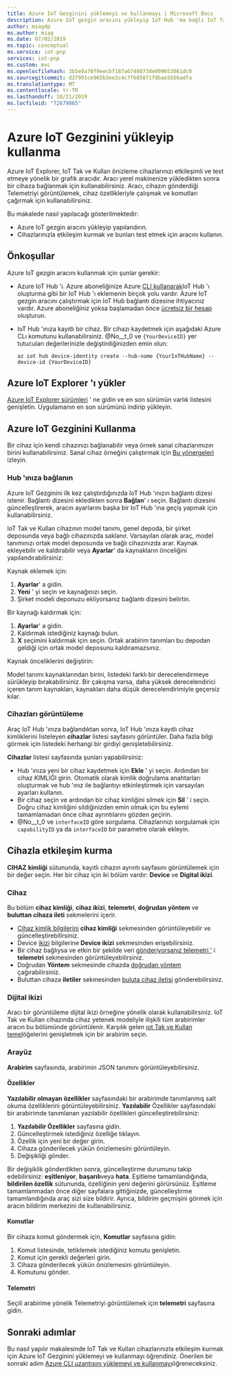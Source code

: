 ```yaml
---
title: Azure IoT Gezginini yüklemeyi ve kullanmayı | Microsoft Docs
description: Azure IoT gezgin aracını yükleyip IoT Hub 'ma bağlı IoT Tak ve Kullan önizleme cihazlarıyla etkileşim kurmak için bu aracı kullanın.
author: miagdp
ms.author: miag
ms.date: 07/02/2019
ms.topic: conceptual
ms.service: iot-pnp
services: iot-pnp
ms.custom: mvc
ms.openlocfilehash: 3b5e9a70f9eecbf187a6748073de009653061dc0
ms.sourcegitcommit: d37991ce965b3ee3c4c7f685871f8bae5b56adfa
ms.translationtype: MT
ms.contentlocale: tr-TR
ms.lasthandoff: 10/21/2019
ms.locfileid: "72679865"
---
```

# <a name="install-and-use-azure-iot-explorer"></a>Azure IoT Gezginini yükleyip kullanma

Azure IoT Explorer, IoT Tak ve Kullan önizleme cihazlarınızı etkileşimli ve test etmeye yönelik bir grafik aracıdır. Aracı yerel makinenize yükledikten sonra bir cihaza bağlanmak için kullanabilirsiniz. Aracı, cihazın gönderdiği Telemetriyi görüntülemek, cihaz özellikleriyle çalışmak ve komutları çağırmak için kullanabilirsiniz.

Bu makalede nasıl yapılacağı gösterilmektedir:

- Azure IoT gezgin aracını yükleyip yapılandırın.
- Cihazlarınızla etkileşim kurmak ve bunları test etmek için aracını kullanın.

## <a name="prerequisites"></a>Önkoşullar

Azure IoT gezgin aracını kullanmak için şunlar gerekir:

- Azure IoT Hub 'ı. Azure aboneliğinize Azure [CLI kullanarak](../iot-hub/iot-hub-create-using-cli.md)IoT Hub 'ı oluşturma gibi bir IoT Hub 'ı eklemenin birçok yolu vardır. Azure IoT gezgin aracını çalıştırmak için IoT Hub bağlantı dizesine ihtiyacınız vardır. Azure aboneliğiniz yoksa başlamadan önce [ücretsiz bir hesap](https://azure.microsoft.com/free/?WT.mc_id=A261C142F) oluşturun.
- IoT Hub 'ınıza kayıtlı bir cihaz. Bir cihazı kaydetmek için aşağıdaki Azure CLı komutunu kullanabilirsiniz. @No__t_0 ve `{YourDeviceID}` yer tutucuları değerlerinizle değiştirdiğinizden emin olun:

    ```azurecli-interactive
    az iot hub device-identity create --hub-name {YourIoTHubName} --device-id {YourDeviceID}
    ```

## <a name="install-azure-iot-explorer"></a>Azure IoT Explorer 'ı yükler

[Azure IoT Explorer sürümleri](https://github.com/Azure/azure-iot-explorer/releases) ' ne gidin ve en son sürümün varlık listesini genişletin. Uygulamanın en son sürümünü indirip yükleyin.

## <a name="use-azure-iot-explorer"></a>Azure IoT Gezginini Kullanma

Bir cihaz için kendi cihazınızı bağlanabilir veya örnek sanal cihazlarımızın birini kullanabilirsiniz. Sanal cihaz örneğini çalıştırmak için [Bu yönergeleri](https://github.com/Azure/azure-iot-sdk-c/tree/public-preview/iothub_client/samples) izleyin.

### <a name="connect-to-your-hub"></a>Hub 'ınıza bağlanın

Azure IoT Gezginini ilk kez çalıştırdığınızda IoT Hub 'ınızın bağlantı dizesi istenir. Bağlantı dizesini ekledikten sonra **Bağlan**' ı seçin. Bağlantı dizesini güncelleştirerek, aracın ayarlarını başka bir IoT Hub 'ına geçiş yapmak için kullanabilirsiniz.

IoT Tak ve Kullan cihazının model tanımı, genel depoda, bir şirket deposunda veya bağlı cihazınızda saklanır. Varsayılan olarak araç, model tanımınızı ortak model deposunda ve bağlı cihazınızda arar. Kaynak ekleyebilir ve kaldırabilir veya **Ayarlar**' da kaynakların önceliğini yapılandırabilirsiniz:

Kaynak eklemek için:

1. **Ayarlar**' a gidin.
1. **Yeni** ' yi seçin ve kaynağınızı seçin.
1. Şirket modeli deponuzu ekliyorsanız bağlantı dizesini belirtin.

Bir kaynağı kaldırmak için:

1. **Ayarlar**' a gidin.
1. Kaldırmak istediğiniz kaynağı bulun.
1. **X** seçimini kaldırmak için seçin. Ortak arabirim tanımları bu depodan geldiği için ortak model deposunu kaldıramazsınız.

Kaynak önceliklerini değiştirin:

Model tanımı kaynaklarından birini, listedeki farklı bir derecelendirmeye sürükleyip bırakabilirsiniz. Bir çakışma varsa, daha yüksek derecelendirici içeren tanım kaynakları, kaynakları daha düşük derecelendirimiyle geçersiz kılar.

### <a name="view-devices"></a>Cihazları görüntüleme

Araç IoT Hub 'ınıza bağlandıktan sonra, IoT Hub 'ınıza kayıtlı cihaz kimliklerini listeleyen **cihazlar** listesi sayfasını görüntüler. Daha fazla bilgi görmek için listedeki herhangi bir girdiyi genişletebilirsiniz.

**Cihazlar** listesi sayfasında şunları yapabilirsiniz:

- Hub 'ınıza yeni bir cihaz kaydetmek için **Ekle** ' yi seçin. Ardından bir cihaz KIMLIĞI girin. Otomatik olarak kimlik doğrulama anahtarları oluşturmak ve hub 'ınız ile bağlantıyı etkinleştirmek için varsayılan ayarları kullanın.
- Bir cihaz seçin ve ardından bir cihaz kimliğini silmek için **Sil** ' i seçin. Doğru cihaz kimliğini sildiğinizden emin olmak için bu eylemi tamamlamadan önce cihaz ayrıntılarını gözden geçirin.
- @No__t_0 ve `interfaceID` göre sorgulama. Cihazlarınızı sorgulamak için `capabilityID` ya da `interfaceID` bir parametre olarak ekleyin.

## <a name="interact-with-a-device"></a>Cihazla etkileşim kurma

**CIHAZ** **kimliği** sütununda, kayıtlı cihazın ayrıntı sayfasını görüntülemek için bir değer seçin. Her bir cihaz için iki bölüm vardır: **Device** ve **Digital ikizi**.

### <a name="device"></a>Cihaz

Bu bölüm **cihaz kimliği**, **cihaz ikizi**, **telemetri**, **doğrudan yöntem** ve **buluttan cihaza ileti** sekmelerini içerir.

- [Cihaz kimlik bilgilerini](../iot-hub/iot-hub-devguide-identity-registry.md) **cihaz kimliği** sekmesinden görüntüleyebilir ve güncelleştirebilirsiniz.
- Device [ikizi](../iot-hub/iot-hub-devguide-device-twins.md) bilgilerine **Device ikizi** sekmesinden erişebilirsiniz.
- Bir cihaz bağlıysa ve etkin bir şekilde veri [gönderiyorsanız telemetri '](../iot-hub/iot-hub-devguide-messages-read-builtin.md) i **telemetri** sekmesinden görüntüleyebilirsiniz.
- Doğrudan **Yöntem** sekmesinde cihazda [doğrudan yöntem](../iot-hub/iot-hub-devguide-direct-methods.md) çağırabilirsiniz.
- Buluttan cihaza **iletiler** sekmesinden [buluta cihaz iletisi](../iot-hub/iot-hub-devguide-messages-c2d.md) gönderebilirsiniz.

### <a name="digital-twin"></a>Dijital ikizi

Aracı bir görüntüleme dijital ikizi örneğine yönelik olarak kullanabilirsiniz. IoT Tak ve Kullan cihazında cihaz yetenek modeliyle ilişkili tüm arabirimler aracın bu bölümünde görüntülenir. Karşılık gelen [ıot Tak ve Kullan temel](https://github.com/Azure/IoTPlugandPlay/tree/master/DTDL)öğelerini genişletmek için bir arabirim seçin.

### <a name="interface"></a>Arayüz

**Arabirim** sayfasında, arabirimin JSON tanımını görüntüleyebilirsiniz.

#### <a name="properties"></a>Özellikler

**Yazılabilir olmayan özellikler** sayfasındaki bir arabirimde tanımlanmış salt okuma özelliklerini görüntüleyebilirsiniz. **Yazılabilir** Özellikler sayfasındaki bir arabirimde tanımlanan yazılabilir özellikleri güncelleştirebilirsiniz:

1. **Yazılabilir Özellikler** sayfasına gidin.
1. Güncelleştirmek istediğiniz özelliğe tıklayın.
1. Özellik için yeni bir değer girin.
1. Cihaza gönderilecek yükün önizlemesini görüntüleyin.
1. Değişikliği gönder.

Bir değişiklik gönderdikten sonra, güncelleştirme durumunu takip edebilirsiniz: **eşitleniyor**, **başarılı**veya **hata**. Eşitleme tamamlandığında, **bildirilen özellik** sütununda, özelliğinin yeni değerini görürsünüz. Eşitleme tamamlanmadan önce diğer sayfalara gittiğinizde, güncelleştirme tamamlandığında araç sizi size bildirir. Ayrıca, bildirim geçmişini görmek için aracın bildirim merkezini de kullanabilirsiniz.

#### <a name="commands"></a>Komutlar

Bir cihaza komut göndermek için, **Komutlar** sayfasına gidin:

1. Komut listesinde, tetiklemek istediğiniz komutu genişletin.
1. Komut için gerekli değerleri girin.
1. Cihaza gönderilecek yükün önizlemesini görüntüleyin.
1. Komutunu gönder.

#### <a name="telemetry"></a>Telemetri

Seçili arabirime yönelik Telemetriyi görüntülemek için **telemetri** sayfasına gidin.

## <a name="next-steps"></a>Sonraki adımlar

Bu nasıl yapılır makalesinde IoT Tak ve Kullan cihazlarınızla etkileşim kurmak için Azure IoT Gezginini yüklemeyi ve kullanmayı öğrendiniz. Önerilen bir sonraki adım [Azure CLI uzantısını yüklemeyi ve kullanmayı](./howto-install-pnp-cli.md)öğreneceksiniz.
